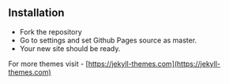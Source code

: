 ## Installation
* Fork the repository
* Go to settings and set Github Pages source as master.
* Your new site should be ready.


For more themes visit - [https://jekyll-themes.com](https://jekyll-themes.com)


